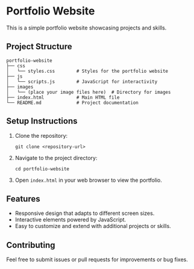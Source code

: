 # Portfolio Website

This is a simple portfolio website showcasing projects and skills.

## Project Structure

```
portfolio-website
├── css
│   └── styles.css        # Styles for the portfolio website
├── js
│   └── scripts.js        # JavaScript for interactivity
├── images
│   └── (place your image files here)  # Directory for images
├── index.html            # Main HTML file
└── README.md             # Project documentation
```

## Setup Instructions

1. Clone the repository:
   ```
   git clone <repository-url>
   ```

2. Navigate to the project directory:
   ```
   cd portfolio-website
   ```

3. Open `index.html` in your web browser to view the portfolio.

## Features

- Responsive design that adapts to different screen sizes.
- Interactive elements powered by JavaScript.
- Easy to customize and extend with additional projects or skills.

## Contributing

Feel free to submit issues or pull requests for improvements or bug fixes.